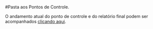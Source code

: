 #Pasta aos Pontos de Controle.

O andamento atual do ponto de controle e do relatório final podem ser acompanhados [clicando aqui](https://pt.sharelatex.com/read/szyzjqzdjbjy). 
